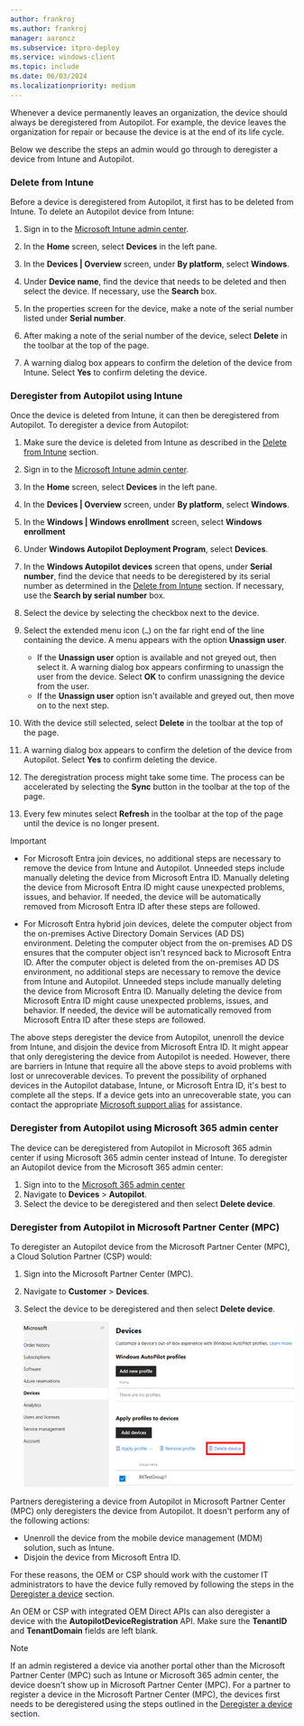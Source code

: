 ```yaml
---
author: frankroj
ms.author: frankroj
manager: aaroncz
ms.subservice: itpro-deploy
ms.service: windows-client
ms.topic: include
ms.date: 06/03/2024
ms.localizationpriority: medium
---
```


<!-- This file is shared by the following articles:

registration-overview.md
autopilot-motherboard-replacement.md

Headings are driven by article context. -->

Whenever a device permanently leaves an organization, the device should always be deregistered from Autopilot. For example, the device leaves the organization for repair or because the device is at the end of its life cycle.

Below we describe the steps an admin would go through to deregister a device from Intune and Autopilot.

### Delete from Intune

Before a device is deregistered from Autopilot, it first has to be deleted from Intune. To delete an Autopilot device from Intune:

1. Sign in to the [Microsoft Intune admin center](https://go.microsoft.com/fwlink/?linkid=2109431).

1. In the **Home** screen, select **Devices** in the left pane.

1. In the **Devices | Overview** screen, under **By platform**, select **Windows**.

1. Under **Device name**, find the device that needs to be deleted and then select the device. If necessary, use the **Search** box.

1. In the properties screen for the device, make a note of the serial number listed under **Serial number**.

1. After making a note of the serial number of the device, select **Delete** in the toolbar at the top of the page.

1. A warning dialog box appears to confirm the deletion of the device from Intune. Select **Yes** to confirm deleting the device.

### Deregister from Autopilot using Intune

Once the device is deleted from Intune, it can then be deregistered from Autopilot. To deregister a device from Autopilot:

1. Make sure the device is deleted from Intune as described in the [Delete from Intune](#delete-from-intune) section.

1. Sign in to the [Microsoft Intune admin center](https://go.microsoft.com/fwlink/?linkid=2109431).

1. In the **Home** screen, select **Devices** in the left pane.

1. In the **Devices | Overview** screen, under **By platform**, select **Windows**.

1. In the **Windows | Windows enrollment** screen, select **Windows enrollment**

1. Under **Windows Autopilot Deployment Program**, select **Devices**.

1. In the **Windows Autopilot devices** screen that opens, under **Serial number**, find the device that needs to be deregistered by its serial number as determined in the [Delete from Intune](#delete-from-intune) section. If necessary, use the **Search by serial number** box.

1. Select the device by selecting the checkbox next to the device.

1. Select the extended menu icon (`…`) on the far right end of the line containing the device. A menu appears with the option **Unassign user**.

   - If the **Unassign user** option is available and not greyed out, then select it. A warning dialog box appears confirming to unassign the user from the device. Select **OK** to confirm unassigning the device from the user.
   - If the **Unassign user** option isn't available and greyed out, then move on to the next step.

1. With the device still selected, select **Delete** in the toolbar at the top of the page.

1. A warning dialog box appears to confirm the deletion of the device from Autopilot. Select **Yes** to confirm deleting the device.

1. The deregistration process might take some time. The process can be accelerated by selecting the **Sync** button in the toolbar at the top of the page.

1. Every few minutes select **Refresh** in the toolbar at the top of the page until the device is no longer present.

> [!IMPORTANT]
>
> - For Microsoft Entra join devices, no additional steps are necessary to remove the device from Intune and Autopilot. Unneeded steps include manually deleting the device from Microsoft Entra ID. Manually deleting the device from Microsoft Entra ID might cause unexpected problems, issues, and behavior. If needed, the device will be automatically removed from Microsoft Entra ID after these steps are followed.
>
> - For Microsoft Entra hybrid join devices, delete the computer object from the on-premises Active Directory Domain Services (AD DS) environment. Deleting the computer object from the on-premises AD DS ensures that the computer object isn't resynced back to Microsoft Entra ID. After the computer object is deleted from the on-premises AD DS environment, no additional steps are necessary to remove the device from Intune and Autopilot. Unneeded steps include manually deleting the device from Microsoft Entra ID. Manually deleting the device from Microsoft Entra ID might cause unexpected problems, issues, and behavior. If needed, the device will be automatically removed from Microsoft Entra ID after these steps are followed.

The above steps deregister the device from Autopilot, unenroll the device from Intune, and disjoin the device from Microsoft Entra ID. It might appear that only deregistering the device from Autopilot is needed. However, there are barriers in Intune that require all the above steps to avoid problems with lost or unrecoverable devices. To prevent the possibility of orphaned devices in the Autopilot database, Intune, or Microsoft Entra ID, it's best to complete all the steps. If a device gets into an unrecoverable state, you can contact the appropriate [Microsoft support alias](../autopilot-support.md) for assistance.

### Deregister from Autopilot using Microsoft 365 admin center

The device can be deregistered from Autopilot in Microsoft 365 admin center if using Microsoft 365 admin center instead of Intune. To deregister an Autopilot device from the Microsoft 365 admin center:

1. Sign into to the [Microsoft 365 admin center](https://admin.microsoft.com/)
1. Navigate to **Devices** > **Autopilot**.
1. Select the device to be deregistered and then select **Delete device**.

### Deregister from Autopilot in Microsoft Partner Center (MPC)

To deregister an Autopilot device from the Microsoft Partner Center (MPC), a Cloud Solution Partner (CSP) would:

1. Sign into the Microsoft Partner Center (MPC).
1. Navigate to **Customer** > **Devices**.
1. Select the device to be deregistered and then select **Delete device**.

   ![Screenshot of delete device](../images/devices.png)

Partners deregistering a device from Autopilot in Microsoft Partner Center (MPC) only deregisters the device from Autopilot. It doesn't perform any of the following actions:

- Unenroll the device from the mobile device management (MDM) solution, such as Intune.
- Disjoin the device from Microsoft Entra ID.

For these reasons, the OEM or CSP should work with the customer IT administrators to have the device fully removed by following the steps in the [Deregister a device](#deregister-a-device) section.

An OEM or CSP with integrated OEM Direct APIs can also deregister a device with the **AutopilotDeviceRegistration** API. Make sure the **TenantID** and **TenantDomain** fields are left blank.

> [!NOTE]
>
> If an admin registered a device via another portal other than the Microsoft Partner Center (MPC) such as Intune or Microsoft 365 admin center, the device doesn't show up in Microsoft Partner Center (MPC). For a partner to register a device in the Microsoft Partner Center (MPC), the devices first needs to be deregistered using the steps outlined in the [Deregister a device](#deregister-a-device) section.

